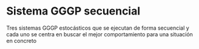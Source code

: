 # Sistema GGGP secuencial
Tres sistemas GGGP estocásticos que se ejecutan de forma secuencial y cada uno se centra en buscar el mejor comportamiento para una situación en concreto
